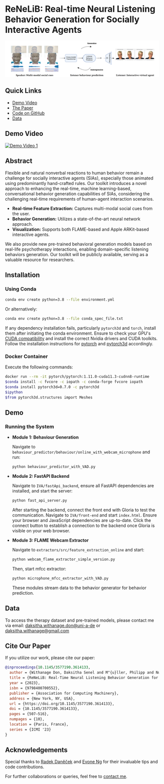 
# ReNeLiB: Real-time Neural Listening Behavior Generation for Socially Interactive Agents

![Teaser Image](docs/teaser.png)

## Quick Links
- [Demo Video](#demo-video)
- [The Paper](https://doi.org/10.1145/3577190.3614133)
- [Code on GitHub](https://github.com/Daksitha/ReNeLib)
- [Data](#data)



## Demo Video
[![Demo Video 1](http://img.youtube.com/vi/yEM8RjMW2VI/0.jpg)]((https://youtu.be/yEM8RjMW2VI)) 

## Abstract

Flexible and natural nonverbal reactions to human behavior remain a challenge for socially interactive agents (SIAs), especially those animated using predominantly hand-crafted rules. Our toolkit introduces a novel approach to enhancing the real-time, machine learning-based, conversational behavior generation capabilities of SIAs, considering the challenging real-time requirements of human-agent interaction scenarios. 

- **Real-time Feature Extraction:** Captures multi-modal social cues from the user.
- **Behavior Generation:** Utilizes a state-of-the-art neural network approach.
- **Visualization:** Supports both FLAME-based and Apple ARKit-based interactive agents.

We also provide new pre-trained behavioral generation models based on real-life psychotherapy interactions, enabling domain-specific listening behaviors generation. Our toolkit will be publicly available, serving as a valuable resource for researchers.

## Installation

### Using Conda

```bash
conda env create python=3.8 --file environment.yml
```
Or alternatively:

```bash
conda env create python=3.8 --file conda_spec_file.txt
```
If any dependency installation fails, particularly `pytorch3d` and `torch`, install them after initiating the conda environment. Ensure to check your GPU's [CUDA compatibility](https://docs.nvidia.com/deploy/cuda-compatibility/) and install the correct Nvidia drivers and CUDA toolkits. Follow the installation instructions for [pytorch](https://pytorch.org/) and [pytorch3d](https://github.com/facebookresearch/pytorch3d/blob/main/INSTALL.md) accordingly.

### Docker Container

Execute the following commands:

```bash
docker run --rm -it pytorch/pytorch:1.11.0-cuda11.3-cudnn8-runtime
$conda install -c fvcore -c iopath -c conda-forge fvcore iopath
$conda install pytorch3d=0.7.0 -c pytorch3d
$ipython
$from pytorch3d.structures import Meshes
```

## Demo 

### Running the System

- **Module 1: Behaviour Generation**

  Navigate to `behaviour_predictor/behaviour/online_with_webcam_microphone` and run:

  ```bash
  python behaviour_predictor_with_VAD.py
  ```
- **Module 2: FastAPI Backend**

  Navigate to `IVA/fastApi_backend`, ensure all FastAPI dependencies are installed, and start the server:

  ```bash
  python fast_api_server.py
  ```
  After starting the backend, connect the front end with Gloria to test the communication. Navigate to `IVA/front-end` and start `index.html`. Ensure your browser and JavaScript dependencies are up-to-date. Click the connect button to establish a connection to the backend once Gloria is visible on your web browser.

- **Module 3: FLAME Webcam Extractor**

  Navigate to `extractors/src/feature_extraction_online` and start:

  ```bash
  python webcam_flame_extractor_simple_version.py
  ```
  Then, start mfcc extractor:

  ```bash
  python microphone_mfcc_extractor_with_VAD.py
  ```
  These modules stream data to the behavior generator for behavior prediction.


## Data

To access the therapy dataset and pre-trained models, please contact me via email: [daksitha.withanage.don@uni-a-de](mailto:daksitha.withanage.don@uni-a-de) or [daksitha.withanage@gmail.com](mailto:daksitha.withanage@gmail.com)

## Cite Our Paper

If you utilize our work, please cite our paper:

```bibtex
@inproceedings{10.1145/3577190.3614133,
  author = {Withanage Don, Daksitha Senel and M"{u}ller, Philipp and Nunnari, Fabrizio and Andr'{e}, Elisabeth and Gebhard, Patrick},
  title = {ReNeLiB: Real-Time Neural Listening Behavior Generation for Socially Interactive Agents},
  year = {2023},
  isbn = {9798400700552},
  publisher = {Association for Computing Machinery},
  address = {New York, NY, USA},
  url = {https://doi.org/10.1145/3577190.3614133},
  doi = {10.1145/3577190.3614133},
  pages = {507–516},
  numpages = {10},
  location = {Paris, France},
  series = {ICMI '23}
}
```

## Acknowledgements

Special thanks to [Radek Daněček](https://emoca.is.tue.mpg.de/) and [Evone Ng](http://people.eecs.berkeley.edu/~evonne_ng/) for their invaluable tips and code contributions.

For further collaborations or queries, feel free to [contact me](mailto:daksitha.withanage@gmail.com).
